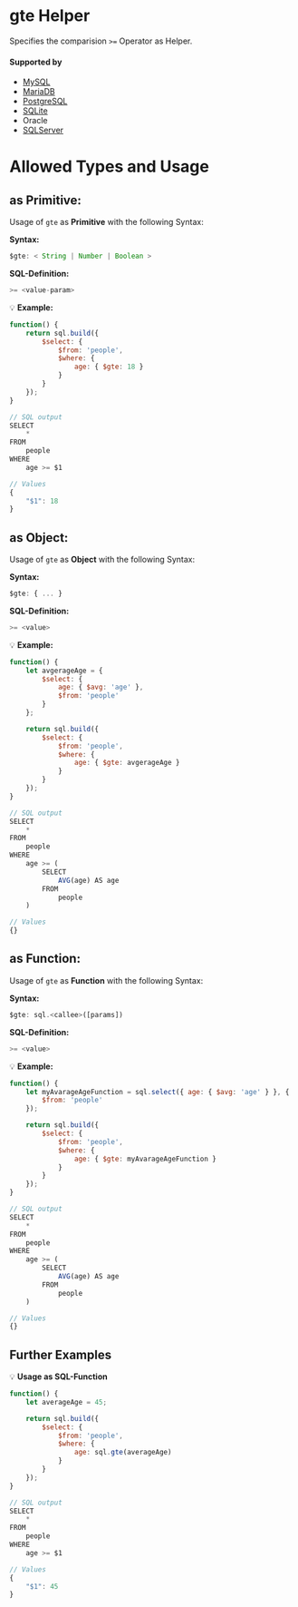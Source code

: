 # gte Helper
Specifies the comparision `>=` Operator as Helper.

#### Supported by
- [MySQL](https://dev.mysql.com/doc/refman/5.7/en/func-op-summary-ref.html)
- [MariaDB](https://mariadb.com/kb/en/library/equal/)
- [PostgreSQL](https://www.postgresql.org/docs/9.5/static/functions-comparison.html)
- [SQLite](https://sqlite.org/lang_expr.html)
- Oracle
- [SQLServer](https://docs.microsoft.com/en-US/sql/t-sql/language-elements/greater-than-or-equal-to-transact-sql)

# Allowed Types and Usage

## as Primitive:

Usage of `gte` as **Primitive** with the following Syntax:

**Syntax:**

```javascript
$gte: < String | Number | Boolean >
```

**SQL-Definition:**
```javascript
>= <value-param>
```

:bulb: **Example:**
```javascript
function() {
    return sql.build({
        $select: {
            $from: 'people',
            $where: {
                age: { $gte: 18 }
            }
        }
    });
}

// SQL output
SELECT
    *
FROM
    people
WHERE
    age >= $1

// Values
{
    "$1": 18
}
```

## as Object:

Usage of `gte` as **Object** with the following Syntax:

**Syntax:**

```javascript
$gte: { ... }
```

**SQL-Definition:**
```javascript
>= <value>
```

:bulb: **Example:**
```javascript
function() {
    let avgerageAge = {
        $select: {
            age: { $avg: 'age' },
            $from: 'people'
        }
    };

    return sql.build({
        $select: {
            $from: 'people',
            $where: {
                age: { $gte: avgerageAge }
            }
        }
    });
}

// SQL output
SELECT
    *
FROM
    people
WHERE
    age >= (
        SELECT
            AVG(age) AS age
        FROM
            people
    )

// Values
{}
```

## as Function:

Usage of `gte` as **Function** with the following Syntax:

**Syntax:**

```javascript
$gte: sql.<callee>([params])
```

**SQL-Definition:**
```javascript
>= <value>
```

:bulb: **Example:**
```javascript
function() {
    let myAvarageAgeFunction = sql.select({ age: { $avg: 'age' } }, {
        $from: 'people'
    });

    return sql.build({
        $select: {
            $from: 'people',
            $where: {
                age: { $gte: myAvarageAgeFunction }
            }
        }
    });
}

// SQL output
SELECT
    *
FROM
    people
WHERE
    age >= (
        SELECT
            AVG(age) AS age
        FROM
            people
    )

// Values
{}
```

## Further Examples

:bulb: **Usage as SQL-Function**
```javascript
function() {
    let averageAge = 45;

    return sql.build({
        $select: {
            $from: 'people',
            $where: {
                age: sql.gte(averageAge)
            }
        }
    });
}

// SQL output
SELECT
    *
FROM
    people
WHERE
    age >= $1

// Values
{
    "$1": 45
}
```

